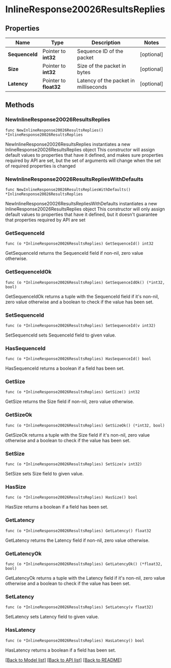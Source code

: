 # InlineResponse20026ResultsReplies

## Properties

Name | Type | Description | Notes
------------ | ------------- | ------------- | -------------
**SequenceId** | Pointer to **int32** | Sequence ID of the packet | [optional] 
**Size** | Pointer to **int32** | Size of the packet in bytes | [optional] 
**Latency** | Pointer to **float32** | Latency of the packet in milliseconds | [optional] 

## Methods

### NewInlineResponse20026ResultsReplies

`func NewInlineResponse20026ResultsReplies() *InlineResponse20026ResultsReplies`

NewInlineResponse20026ResultsReplies instantiates a new InlineResponse20026ResultsReplies object
This constructor will assign default values to properties that have it defined,
and makes sure properties required by API are set, but the set of arguments
will change when the set of required properties is changed

### NewInlineResponse20026ResultsRepliesWithDefaults

`func NewInlineResponse20026ResultsRepliesWithDefaults() *InlineResponse20026ResultsReplies`

NewInlineResponse20026ResultsRepliesWithDefaults instantiates a new InlineResponse20026ResultsReplies object
This constructor will only assign default values to properties that have it defined,
but it doesn't guarantee that properties required by API are set

### GetSequenceId

`func (o *InlineResponse20026ResultsReplies) GetSequenceId() int32`

GetSequenceId returns the SequenceId field if non-nil, zero value otherwise.

### GetSequenceIdOk

`func (o *InlineResponse20026ResultsReplies) GetSequenceIdOk() (*int32, bool)`

GetSequenceIdOk returns a tuple with the SequenceId field if it's non-nil, zero value otherwise
and a boolean to check if the value has been set.

### SetSequenceId

`func (o *InlineResponse20026ResultsReplies) SetSequenceId(v int32)`

SetSequenceId sets SequenceId field to given value.

### HasSequenceId

`func (o *InlineResponse20026ResultsReplies) HasSequenceId() bool`

HasSequenceId returns a boolean if a field has been set.

### GetSize

`func (o *InlineResponse20026ResultsReplies) GetSize() int32`

GetSize returns the Size field if non-nil, zero value otherwise.

### GetSizeOk

`func (o *InlineResponse20026ResultsReplies) GetSizeOk() (*int32, bool)`

GetSizeOk returns a tuple with the Size field if it's non-nil, zero value otherwise
and a boolean to check if the value has been set.

### SetSize

`func (o *InlineResponse20026ResultsReplies) SetSize(v int32)`

SetSize sets Size field to given value.

### HasSize

`func (o *InlineResponse20026ResultsReplies) HasSize() bool`

HasSize returns a boolean if a field has been set.

### GetLatency

`func (o *InlineResponse20026ResultsReplies) GetLatency() float32`

GetLatency returns the Latency field if non-nil, zero value otherwise.

### GetLatencyOk

`func (o *InlineResponse20026ResultsReplies) GetLatencyOk() (*float32, bool)`

GetLatencyOk returns a tuple with the Latency field if it's non-nil, zero value otherwise
and a boolean to check if the value has been set.

### SetLatency

`func (o *InlineResponse20026ResultsReplies) SetLatency(v float32)`

SetLatency sets Latency field to given value.

### HasLatency

`func (o *InlineResponse20026ResultsReplies) HasLatency() bool`

HasLatency returns a boolean if a field has been set.


[[Back to Model list]](../README.md#documentation-for-models) [[Back to API list]](../README.md#documentation-for-api-endpoints) [[Back to README]](../README.md)



